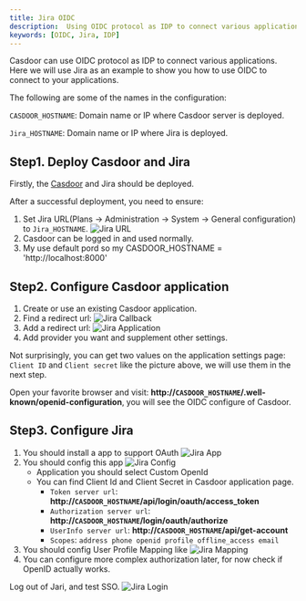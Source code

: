 ```yaml
---
title: Jira OIDC
description:  Using OIDC protocol as IDP to connect various applications, like Jira
keywords: [OIDC, Jira, IDP]
---
```


Casdoor can use OIDC protocol as IDP to connect various applications. Here we will use Jira as an example to show you how to use OIDC to connect to your applications.

The following are some of the names in the configuration:

`CASDOOR_HOSTNAME`: Domain name or IP where Casdoor server is deployed.

`Jira_HOSTNAME`: Domain name or IP where Jira is deployed.

## Step1. Deploy Casdoor and Jira

Firstly, the [Casdoor](/docs/basic/server-installation) and Jira should be deployed.

After a successful deployment, you need to ensure:

1. Set Jira URL(Plans -> Administration -> System -> General configuration) to `Jira_HOSTNAME`.
![Jira URL](/img/integration/java/jira-oidc/Jira_HOSTNAME.png)
2. Casdoor can be logged in and used normally.
3. My use default pord so my CASDOOR_HOSTNAME = 'http://localhost:8000'

## Step2. Configure Casdoor application

1. Create or use an existing Casdoor application.
2. Find a redirect url: ![Jira Callback](/img/integration/java/jira-oidc/Jira_CallbackURL.png)
3. Add a redirect url: ![Jira Application](/img/integration/java/jira-oidc/Jira_application.png)
4. Add provider you want and supplement other settings.

Not surprisingly, you can get two values ​​on the application settings page: `Client ID` and `Client secret` like the picture above, we will use them in the next step.

Open your favorite browser and visit: **http://`CASDOOR_HOSTNAME`/.well-known/openid-configuration**, you will see the OIDC configure of Casdoor.

## Step3. Configure Jira

1. You should install a app to support OAuth ![Jira App](/img/integration/java/jira-oidc/Jira_install.png)
2. You should config this app ![Jira Config](/img/integration/java/jira-oidc/Jira_Config.png)
   - Application you should select Custom OpenId
   - You can find Client Id and Client Secret in Casdoor application page.
     - `Token server url`: **http://`CASDOOR_HOSTNAME`/api/login/oauth/access_token**
     - `Authorization server url`: **http://`CASDOOR_HOSTNAME`/login/oauth/authorize**
     - `UserInfo server url`: **http://`CASDOOR_HOSTNAME`/api/get-account**
     - `Scopes`: `address phone openid profile offline_access email`
3. You should config User Profile Mapping like ![Jira Mapping](/img/integration/java/jira-oidc/Jira_mapping.png)
4. You can configure more complex authorization later, for now check if OpenID actually works.

Log out of Jari, and test SSO.
![Jira Login](/img/integration/java/jira-oidc/Jira_login.png)
